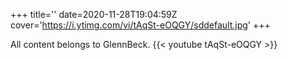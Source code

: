 +++
title=''
date=2020-11-28T19:04:59Z
cover='https://i.ytimg.com/vi/tAqSt-eOQGY/sddefault.jpg'
+++

All content belongs to GlennBeck.
{{< youtube tAqSt-eOQGY >}}
